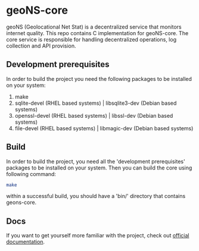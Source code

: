 # geoNS-core
geoNS (Geolocational Net Stat) is a decentralized service that monitors internet quality. This repo contains C implementation for geoNS-core. The core service is responsible for handling decentralized operations, log collection and API provision.

## Development prerequisites
In order to build the project you need the following packages to be installed on your system:
1. make
2. sqlite-devel (RHEL based systems) | libsqlite3-dev (Debian based systems)
3. openssl-devel (RHEL based systems) | libssl-dev (Debian based systems)
4. file-devel (RHEL based systems) | libmagic-dev (Debian based systems)

## Build
In order to build the project, you need all the 'development prerequisites' packages to be installed on your system. Then you can build the core using following command:
```bash
make
```
within a successful build, you should have a 'bin/' directory that contains geons-core.

## Docs
If you want to get yourself more familiar with the project, check out [official documentation](/docs/).
